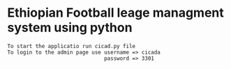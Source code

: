 # Ethiopian Football leage managment system using python

    To start the applicatio run cicad.py file
    To login to the admin page use username => cicada
                                   password => 3301
